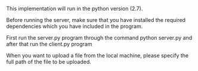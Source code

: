 This implementation will run in the python version (2.7).

Before running the server, make sure that you have installed the required dependencies which you have included in the program.

First run the server.py program through the command python server.py and after that run the client.py program

When you want to upload a file from the local machine, please specify the full path of the file to be uploaded.
